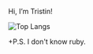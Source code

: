 Hi, I’m Tristin!

![Top Langs](https://github-readme-stats.vercel.app/api/top-langs/?username=tristinrybak&layout=compact)

+P.S. I don't know ruby. 
<!---
tristinrybak/tristinrybak is a ✨ special ✨ repository because its `README.md` (this file) appears on your GitHub profile.
You can click the Preview link to take a look at your changes.
--->
